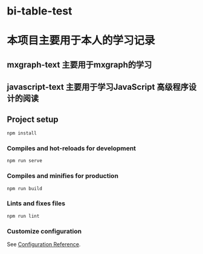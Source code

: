 <!--
 * @Descripttion: 
 * @version: 
 * @Author: sueRimn
 * @Date: 2020-06-01 09:23:14
 * @LastEditors: sueRimn
 * @LastEditTime: 2020-08-14 15:41:32
-->
# bi-table-test

# 本项目主要用于本人的学习记录

## mxgraph-text 主要用于mxgraph的学习
## javascript-text 主要用于学习JavaScript 高级程序设计的阅读

## Project setup
```
npm install
```

### Compiles and hot-reloads for development
```
npm run serve
```

### Compiles and minifies for production
```
npm run build
```

### Lints and fixes files
```
npm run lint
```

### Customize configuration
See [Configuration Reference](https://cli.vuejs.org/config/).
